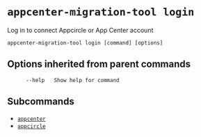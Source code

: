 # `appcenter-migration-tool login`

Log in to connect Appcircle or App Center account

```plaintext
appcenter-migration-tool login [command] [options]
```

## Options inherited from parent commands

```plaintext
      --help   Show help for command
```

## Subcommands

- [`appcenter`](appcenter.md)
- [`appcircle`](appcircle.md)
